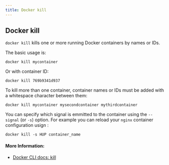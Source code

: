 ```yaml
---
title: Docker kill
---
```


## Docker kill

`docker kill` kills one or more running Docker containers by names or IDs.

The basic usage is:

```
docker kill mycontainer
```

Or with container ID:

```
docker kill 769b9341d937
```

To kill more than one container, container names or IDs must be added with a whitespace character between them:

```
docker kill mycontainer mysecondcontainer mythirdcontainer
```

You can specify which signal is emmitted to the container using the `--signal` (or `-s`) option. For example you can reload your `nginx` container configuration usign :

```
docker kill -s HUP container_name
```


#### More Information:
- [Docker CLI docs: kill](https://docs.docker.com/engine/reference/commandline/kill/)
